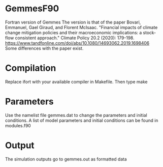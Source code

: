 # GemmesF90
Fortran version of Gemmes
The version is that of the paper
Bovari, Emmanuel, Gael Giraud, and Florent McIsaac. "Financial impacts of climate change mitigation policies and their macroeconomic implications: a stock-flow consistent approach." Climate Policy 20.2 (2020): 179-198.
https://www.tandfonline.com/doi/abs/10.1080/14693062.2019.1698406
Some differences with the paper exist.

# Compilation
Replace ifort with your available compiler in Makefile.
Then type make

# Parameters
Use the namelist file gemmes.dat to change the parameters and initial conditions.
A list of model parameters and initial conditions can be found in modules.f90

# Output
The simulation outputs go to gemmes.out as formatted data